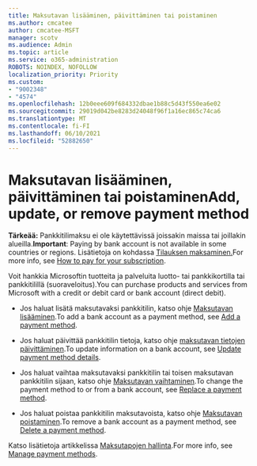 ```yaml
---
title: Maksutavan lisääminen, päivittäminen tai poistaminen
ms.author: cmcatee
author: cmcatee-MSFT
manager: scotv
ms.audience: Admin
ms.topic: article
ms.service: o365-administration
ROBOTS: NOINDEX, NOFOLLOW
localization_priority: Priority
ms.custom:
- "9002348"
- "4574"
ms.openlocfilehash: 12b0eee609f684332dbae1b88c5d43f550ea6e02
ms.sourcegitcommit: 29019d042be8283d24048f96f1a16ec865c74ca6
ms.translationtype: MT
ms.contentlocale: fi-FI
ms.lasthandoff: 06/10/2021
ms.locfileid: "52882650"
---
```

# <a name="add-update-or-remove-payment-method"></a><span data-ttu-id="e1e05-102">Maksutavan lisääminen, päivittäminen tai poistaminen</span><span class="sxs-lookup"><span data-stu-id="e1e05-102">Add, update, or remove payment method</span></span>

<span data-ttu-id="e1e05-103">**Tärkeää:** Pankkitilimaksu ei ole käytettävissä joissakin maissa tai joillakin alueilla.</span><span class="sxs-lookup"><span data-stu-id="e1e05-103">**Important**: Paying by bank account is not available in some countries or regions.</span></span> <span data-ttu-id="e1e05-104">Lisätietoja on kohdassa [Tilauksen maksaminen.](/microsoft-365/commerce/billing-and-payments/pay-for-your-subscription)</span><span class="sxs-lookup"><span data-stu-id="e1e05-104">For more info, see [How to pay for your subscription](/microsoft-365/commerce/billing-and-payments/pay-for-your-subscription).</span></span> 

<span data-ttu-id="e1e05-105">Voit hankkia Microsoftin tuotteita ja palveluita luotto- tai pankkikortilla tai pankkitilillä (suoraveloitus).</span><span class="sxs-lookup"><span data-stu-id="e1e05-105">You can purchase products and services from Microsoft with a credit or debit card or bank account (direct debit).</span></span>

- <span data-ttu-id="e1e05-106">Jos haluat lisätä maksutavaksi pankkitilin, katso ohje [Maksutavan lisääminen](/microsoft-365/commerce/billing-and-payments/manage-payment-methods#add-a-payment-method).</span><span class="sxs-lookup"><span data-stu-id="e1e05-106">To add a bank account as a payment method, see [Add a payment method](/microsoft-365/commerce/billing-and-payments/manage-payment-methods#add-a-payment-method).</span></span>

- <span data-ttu-id="e1e05-107">Jos haluat päivittää pankkitilin tietoja, katso ohje [maksutavan tietojen päivittäminen](/microsoft-365/commerce/billing-and-payments/manage-payment-methods#update-payment-method-details).</span><span class="sxs-lookup"><span data-stu-id="e1e05-107">To update information on a bank account, see [Update payment method details](/microsoft-365/commerce/billing-and-payments/manage-payment-methods#update-payment-method-details).</span></span>

- <span data-ttu-id="e1e05-108">Jos haluat vaihtaa maksutavaksi pankkitilin tai toisen maksutavan pankkitilin sijaan, katso ohje [Maksutavan vaihtaminen](/microsoft-365/commerce/billing-and-payments/manage-payment-methods#replace-a-payment-method).</span><span class="sxs-lookup"><span data-stu-id="e1e05-108">To change the payment method to or from a bank account, see [Replace a payment method](/microsoft-365/commerce/billing-and-payments/manage-payment-methods#replace-a-payment-method).</span></span>

- <span data-ttu-id="e1e05-109">Jos haluat poistaa pankkitilin maksutavoista, katso ohje [Maksutavan poistaminen](/microsoft-365/commerce/billing-and-payments/manage-payment-methods#delete-a-payment-method).</span><span class="sxs-lookup"><span data-stu-id="e1e05-109">To remove a bank account as a payment method, see [Delete a payment method](/microsoft-365/commerce/billing-and-payments/manage-payment-methods#delete-a-payment-method).</span></span>

<span data-ttu-id="e1e05-110">Katso lisätietoja artikkelissa [Maksutapojen hallinta](/microsoft-365/commerce/billing-and-payments/manage-payment-methods).</span><span class="sxs-lookup"><span data-stu-id="e1e05-110">For more info, see [Manage payment methods](/microsoft-365/commerce/billing-and-payments/manage-payment-methods).</span></span>
